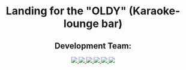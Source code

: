 <div id="header" align="center">
  <h1>Landing for the "OLDY" (Karaoke-lounge bar)</h1>
  <h2>Development Team:</h2> 
  <div id=bages>
  <a href="https://github.com/elencodes">
    <img src="https://img.shields.io/badge/ELENA-%23000000?style=for-the-badge&logo=github">
  </a>
  <a href="https://github.com/ria-helluva-boss">
    <img src="https://img.shields.io/badge/viktoria-%23000000?style=for-the-badge&logo=github">
  </a>
  <a href="https://github.com/MarikaShub">
    <img src="https://img.shields.io/badge/marina-%23FFFF09?style=for-the-badge&logo=github&logoColor=%23000000">
  </a>
  <a href="https://github.com/sova0110">
    <img src="https://img.shields.io/badge/olga-%23FFFF09?style=for-the-badge&logo=github&logoColor=%23000000">
  </a>
  <a href="https://github.com/MariaKazikaeva">
    <img src="https://img.shields.io/badge/maria-%23E7157B?style=for-the-badge&logo=github">
  </a>
  <a href="https://github.com/DariaUmipa">
    <img src="https://img.shields.io/badge/daria-%23E7157B?style=for-the-badge&logo=github">
  </a>
  </div>
</div>
